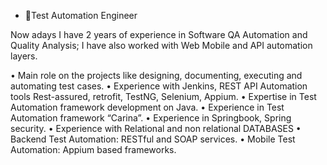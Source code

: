 - 👋Test Automation Engineer

Now adays I have 2 years of experience in Software QA Automation and Quality Analysis; I have also worked with Web Mobile and API automation layers.

• Main role on the projects like designing, documenting, executing and automating test cases.
• Experience with Jenkins, REST API Automation tools Rest-assured, retrofit, TestNG, Selenium, Appium.
• Expertise in Test Automation framework development on Java.
• Experience in Test Automation framework “Carina”.
• Experience in Springbook, Spring security.
• Experience with Relational and non relational DATABASES 
• Backend Test Automation: RESTful and SOAP services.
• Mobile Test Automation: Appium based frameworks.

<!---
German147/German147 is a ✨ special ✨ repository because its `README.md` (this file) appears on your GitHub profile.
You can click the Preview link to take a look at your changes.
--->
